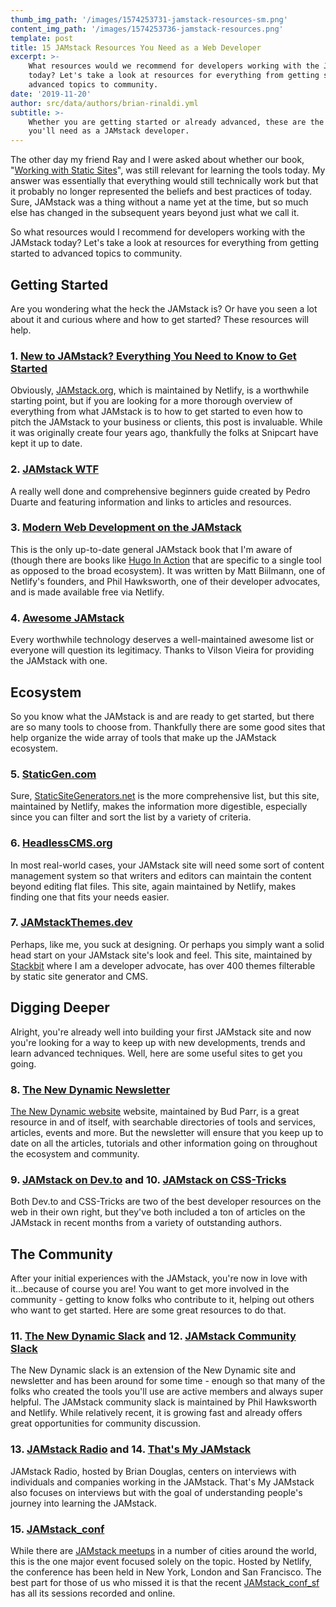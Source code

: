 ```yaml
---
thumb_img_path: '/images/1574253731-jamstack-resources-sm.png'
content_img_path: '/images/1574253736-jamstack-resources.png'
template: post
title: 15 JAMstack Resources You Need as a Web Developer
excerpt: >-
    What resources would we recommend for developers working with the JAMstack
    today? Let's take a look at resources for everything from getting started to
    advanced topics to community.
date: '2019-11-20'
author: src/data/authors/brian-rinaldi.yml
subtitle: >-
    Whether you are getting started or already advanced, these are the links that
    you'll need as a JAMstack developer.
---
```


The other day my friend Ray and I were asked about whether our book, "[Working with Static Sites](http://shop.oreilly.com/product/0636920051879.do)", was still relevant for learning the tools today. My answer was essentially that everything would still technically work but that it probably no longer represented the beliefs and best practices of today. Sure, JAMstack was a thing without a name yet at the time, but so much else has changed in the subsequent years beyond just what we call it.

So what resources would I recommend for developers working with the JAMstack today? Let's take a look at resources for everything from getting started to advanced topics to community.

## Getting Started

Are you wondering what the heck the JAMstack is? Or have you seen a lot about it and curious where and how to get started? These resources will help.

### 1. [New to JAMstack? Everything You Need to Know to Get Started](https://snipcart.com/blog/jamstack)

Obviously, [JAMstack.org](https://jamstack.org/), which is maintained by Netlify, is a worthwhile starting point, but if you are looking for a more thorough overview of everything from what JAMstack is to how to get started to even how to pitch the JAMstack to your business or clients, this post is invaluable. While it was originally create four years ago, thankfully the folks at Snipcart have kept it up to date.

### 2. [JAMstack WTF](https://jamstack.wtf/)

A really well done and comprehensive beginners guide created by Pedro Duarte and featuring information and links to articles and resources.

### 3. [Modern Web Development on the JAMstack](https://www.netlify.com/oreilly-jamstack/)

This is the only up-to-date general JAMstack book that I'm aware of (though there are books like [Hugo In Action](https://www.manning.com/books/hugo-in-action) that are specific to a single tool as opposed to the broad ecosystem). It was written by Matt Biilmann, one of Netlify's founders, and Phil Hawksworth, one of their developer advocates, and is made available free via Netlify.

### 4. [Awesome JAMstack](https://github.com/automata/awesome-jamstack)

Every worthwhile technology deserves a well-maintained awesome list or everyone will question its legitimacy. Thanks to Vilson Vieira for providing the JAMstack with one.

## Ecosystem

So you know what the JAMstack is and are ready to get started, but there are so many tools to choose from. Thankfully there are some good sites that help organize the wide array of tools that make up the JAMstack ecosystem.

### 5. [StaticGen.com](https://www.staticgen.com/)

Sure, [StaticSiteGenerators.net](https://staticsitegenerators.net/) is the more comprehensive list, but this site, maintained by Netlify, makes the information more digestible, especially since you can filter and sort the list by a variety of criteria.

### 6. [HeadlessCMS.org](https://headlesscms.org/)

In most real-world cases, your JAMstack site will need some sort of content management system so that writers and editors can maintain the content beyond editing flat files. This site, again maintained by Netlify, makes finding one that fits your needs easier.

### 7. [JAMstackThemes.dev](https://jamstackthemes.dev/)

Perhaps, like me, you suck at designing. Or perhaps you simply want a solid head start on your JAMstack site's look and feel. This site, maintained by [Stackbit](https://www.stackbit.com/) where I am a developer advocate, has over 400 themes filterable by static site generator and CMS.

## Digging Deeper

Alright, you're already well into building your first JAMstack site and now you're looking for a way to keep up with new developments, trends and learn advanced techniques. Well, here are some useful sites to get you going.

### 8. [The New Dynamic Newsletter](https://www.thenewdynamic.org/)

[The New Dynamic website](https://www.thenewdynamic.org/) website, maintained by Bud Parr, is a great resource in and of itself, with searchable directories of tools and services, articles, events and more. But the newsletter will ensure that you keep up to date on all the articles, tutorials and other information going on throughout the ecosystem and community.

### 9. [JAMstack on Dev.to](https://dev.to/t/jamstack) and 10. [JAMstack on CSS-Tricks](https://css-tricks.com/tag/jamstack/)

Both Dev.to and CSS-Tricks are two of the best developer resources on the web in their own right, but they've both included a ton of articles on the JAMstack in recent months from a variety of outstanding authors.

## The Community

After your initial experiences with the JAMstack, you're now in love with it...because of course you are! You want to get more involved in the community - getting to know folks who contribute to it, helping out others who want to get started. Here are some great resources to do that.

### 11. [The New Dynamic Slack](https://join.slack.com/t/thenewdynamic/shared_invite/enQtMjkwNjYwNTY0NjkxLTFkNGQ1YjMwZGNjNjY0YzY4MmM2YTBhZTY0YjkyOTBmYmE4NjMwY2M3ODMzZDIwNzg2ZTBkZjdjYjVlM2Q2ZDA) and 12. [JAMstack Community Slack](https://jamstack.slack.com/join/shared_invite/enQtNjc4OTI1NDk3NDI1LWIxZjk1YWRjOWVlMzM0MTVlMTg4YmY1OTBjZDc1M2I3N2NhODBlZDNmNjAzMGMwNzI5MTVlMWEwYjBiMTU2NzE)

The New Dynamic slack is an extension of the New Dynamic site and newsletter and has been around for some time - enough so that many of the folks who created the tools you'll use are active members and always super helpful. The JAMstack community slack is maintained by Phil Hawksworth and Netlify. While relatively recent, it is growing fast and already offers great opportunities for community discussion.

### 13. [JAMstack Radio](https://www.heavybit.com/library/podcasts/jamstack-radio/) and 14. [That's My JAMstack](https://thatsmyjamstack.com/)

JAMstack Radio, hosted by Brian Douglas, centers on interviews with individuals and companies working in the JAMstack. That's My JAMstack also focuses on interviews but with the goal of understanding people's journey into learning the JAMstack.

### 15. [JAMstack_conf](https://jamstackconf.com/)

While there are [JAMstack meetups](https://jamstack.org/community/) in a number of cities around the world, this is the one major event focused solely on the topic. Hosted by Netlify, the conference has been held in New York, London and San Francisco. The best part for those of us who missed it is that the recent [JAMstack_conf_sf](https://jamstackconf.com/sf/schedule/) has all its sessions recorded and online.
